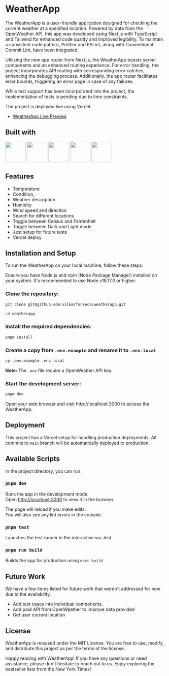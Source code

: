 # WeatherApp

The WeatherApp is a user-friendly application designed for checking the current weather at a specified location. Powered by data from the OpenWeather API, this app was developed using Next.js with TypeScript and Tailwind for enhanced code quality and improved legibility. To maintain a consistent code pattern, Prettier and ESLint, along with Conventional Commit Lint, have been integrated.

Utilizing the new app router from Next.js, the WeatherApp boasts server components and an enhanced routing experience. For error handling, the project incorporates API routing with corresponding error catches, enhancing the debugging process. Additionally, the app router facilitates error bounds, triggering an error page in case of any failures.

While test support has been incorporated into the project, the implementation of tests is pending due to time constraints.

The project is deployed live using Vercel.

- [WeatherApp Live Preview](https://weatherapp-opal-nine.vercel.app/)

## Built with

<div>
    <img src="https://cdn.jsdelivr.net/gh/devicons/devicon/icons/nextjs/nextjs-original.svg" height="64" width="64"/>
    <img    src="https://cdn.jsdelivr.net/gh/devicons/devicon/icons/tailwindcss/tailwindcss-original-wordmark.svg" height="64" width="64"/>
    <img    src="https://cdn.jsdelivr.net/gh/devicons/devicon/icons/css3/css3-original.svg" height="64" width="64"/>
    <img    src="https://cdn.jsdelivr.net/gh/devicons/devicon/icons/javascript/javascript-original.svg" height="64" width="64"/>
    <img    src="https://cdn.jsdelivr.net/gh/devicons/devicon/icons/typescript/typescript-original.svg" height="64" width="64"/>
</div>

## Features

- Temperature
- Condition,
- Weather description
- Humidity
- Wind speed and direction
- Search for different locations
- Toggle between Celsius and Fahrenheit
- Toggle between Dark and Light mode
- Jest setup for future tests
- Vercel deploy

## Installation and Setup

To run the WeatherApp on your local machine, follow these steps:

Ensure you have Node.js and npm (Node Package Manager) installed on your system. It's recommended to use Node v18.17.0 or higher.

### Clone the repository:

```bash
git clone git@github.com:vilmarfonseca/weatherapp.git

cd weatherapp
```

### Install the required dependencies:

```bash
pnpm install
```

### Create a copy from `.env.example` and rename it to `.env.local`

```bash
cp .env.example .env.local
```

**Note:** The `.env` file require a OpenWeather API key.

### Start the development server:

```bash
pnpm dev
```

Open your web browser and visit http://localhost:3000 to access the WeatherApp.

## Deployment

This project has a Vercel setup for handling production deployments. All commits to `main` branch will be automatically deployed to production.

## Available Scripts

In the project directory, you can run:

### `pnpm dev`

Runs the app in the development mode.\
Open [http://localhost:3000](http://localhost:3000) to view it in the browser.

The page will reload if you make edits.\
You will also see any lint errors in the console.

### `pnpm test`

Launches the test runner in the interactive via Jest.

### `pnpm run build`

Builds the app for production using `next build`

## Future Work

We have a few items listed for future work that weren't addressed for now due to the availability.

- Add test cases into individual components.
- Add paid API from OpenWeather to improve data provided
- Get user current location

## License

WeatherApp is released under the MIT License. You are free to use, modify, and distribute this project as per the terms of the license.

Happy reading with WeatherApp! If you have any questions or need assistance, please don't hesitate to reach out to us. Enjoy exploring the bestseller lists from the New York Times!
